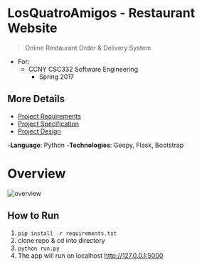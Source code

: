 # LosQuatroAmigos - Restaurant Website
> Online Restaurant Order & Delivery System

- For:
    - CCNY CSC332 Software Engineering
        - Spring 2017

## More Details
- [Project Requirements](https://github.com/justinfchin/losquatroamigos/blob/master/logistics/req.pdf)
- [Project Specification](https://github.com/justinfchin/losquatroamigos/blob/master/logistics/srs.pdf)
- [Project Design](https://github.com/justinfchin/losquatroamigos/blob/master/logistics/dr.pdf)

-**Language**: Python
-**Technologies**: Geopy, Flask, Bootstrap

# Overview
![overview](https://github.com/justinfchin/losquatroamigos/blob/master/overview.gif?raw)

## How to Run
1. `pip install -r requirements.txt`
2. clone repo & cd into directory
3. `python run.py`
4. The app will run on localhost http://127.0.0.1:5000

